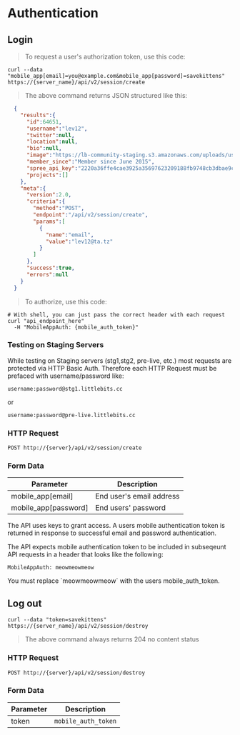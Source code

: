 # Authentication

## Login

> To request a user's authorization token, use this code:

```shell
curl --data "mobile_app[email]=you@example.com&mobile_app[password]=savekittens"
https://{server_name}/api/v2/session/create
```
> The above command returns JSON structured like this:

```json
  {
    "results":{
      "id":64651,
      "username":"lev12",
      "twitter":null,
      "location":null,
      "bio":null,
      "image":"https://lb-community-staging.s3.amazonaws.com/uploads/user/avatar/medium_pinkModule.png",
      "member_since":"Member since June 2015",
      "spree_api_key":"2220a36ffe4cae3925a35697623209188fb9748cb3dbae9c",
      "projects":[]
    },
    "meta":{
      "version":2.0,
      "criteria":{
        "method":"POST",
        "endpoint":"/api/v2/session/create",
        "params":[
          {
            "name":"email",
            "value":"lev12@ta.tz"
          }
        ]
      },
      "success":true,
      "errors":null
    }
  }
```

> To authorize, use this code:


```shell
# With shell, you can just pass the correct header with each request
curl "api_endpoint_here"
  -H "MobileAppAuth: {mobile_auth_token}"
```

### Testing on Staging Servers

While testing on Staging servers (stg1,stg2, pre-live, etc.) most requests are protected via HTTP Basic Auth. Therefore each HTTP Request must be prefaced with username/password like:

`username:password@stg1.littlebits.cc`

or

`username:password@pre-live.littlebits.cc`


### HTTP Request

`POST http://{server}/api/v2/session/create`

### Form Data

Parameter | Description
--------- | -----------
mobile_app[email] | End user's email address
mobile_app[password] | End users' password


The API uses keys to grant access. A users mobile authentication token is returned in response to successful email and password authentication.

The API expects mobile authentication token to be included in subseqeunt API requests in a header that looks like the following:

`MobileAppAuth: meowmeowmeow`

<aside class="notice">
You must replace `meowmeowmeow` with the users mobile_auth_token.
</aside>

## Log out

```shell
curl --data "token=savekittens"
https://{server_name}/api/v2/session/destroy
```
> The above command always returns 204 no content status

### HTTP Request

`POST http://{server}/api/v2/session/destroy`

### Form Data

Parameter | Description
--------- | -----------
token | `mobile_auth_token`
